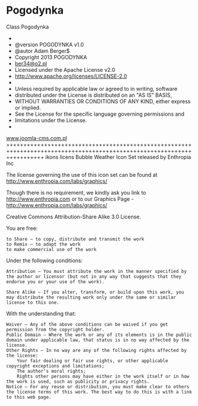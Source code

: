 Pogodynka
=========

Class Pogodynka

 *
 *  @version POGODYNKA v1.0
 *  @autor Adam Berger$
 *  Copyright 2013 POGODYNKA
 *  <ber34@o2.pl>
 * Licensed under the Apache License v2.0
 * http://www.apache.org/licenses/LICENSE-2.0
 *
 * Unless required by applicable law or agreed to in writing, software
 * distributed under the License is distributed on an "AS IS" BASIS,
 * WITHOUT WARRANTIES OR CONDITIONS OF ANY KIND, either express or implied.
 * See the License for the specific language governing permissions and
 * limitations under the License.
 *
www.joomla-cms.com.pl
+++++++++++++++++++++++++++++++++++++++++++++++++++++++++++++++++++++++++++++++++++++++++++++++++++++++++++++++++++++++
ikons licens
Bubble Weather Icon Set released by Enthropia Inc
	
The license governing the use of this icon set can be found at http://www.enthropia.com/labs/graphics/

Though there is no requirement, we kindly ask you link to http://www.enthropia.com or to our Graphics Page - http://www.enthropia.com/labs/graphics/

Creative Commons Attribution-Share Alike 3.0 License.


You are free:

    to Share — to copy, distribute and transmit the work
    to Remix — to adapt the work
    to make commercial use of the work

Under the following conditions:

    Attribution — You must attribute the work in the manner specified by the author or licensor (but not in any way that suggests that they endorse you or your use of the work).

    Share Alike — If you alter, transform, or build upon this work, you may distribute the resulting work only under the same or similar license to this one.

With the understanding that:

    Waiver — Any of the above conditions can be waived if you get permission from the copyright holder.
    Public Domain — Where the work or any of its elements is in the public domain under applicable law, that status is in no way affected by the license.
    Other Rights — In no way are any of the following rights affected by the license:
        Your fair dealing or fair use rights, or other applicable copyright exceptions and limitations;
        The author's moral rights;
        Rights other persons may have either in the work itself or in how the work is used, such as publicity or privacy rights.
    Notice — For any reuse or distribution, you must make clear to others the license terms of this work. The best way to do this is with a link to this web page.
